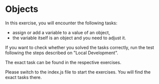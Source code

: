 # Objects

In this exercise, you will encounter the following tasks:

- assign or add a variable to a value of an object,
- the variable itself is an object and you need to adjust it.

If you want to check whether you solved the tasks correctly, run the test following the steps described on "Local Development".

The exact task can be found in the respective exercises.

Please switch to the index.js file to start the exercises. You will find the exact tasks there.

